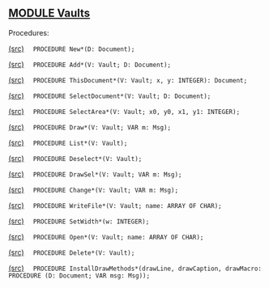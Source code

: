 
## [MODULE Vaults](https://github.com/io-core/Crypto/blob/main/Vaults.Mod)

Procedures:


[(src)](https://github.com/io-core/Crypto/blob/main/Vaults.Mod#L80) `  PROCEDURE New*(D: Document);`


[(src)](https://github.com/io-core/Crypto/blob/main/Vaults.Mod#L84) `  PROCEDURE Add*(V: Vault; D: Document);`


[(src)](https://github.com/io-core/Crypto/blob/main/Vaults.Mod#L89) `  PROCEDURE ThisDocument*(V: Vault; x, y: INTEGER): Document;`


[(src)](https://github.com/io-core/Crypto/blob/main/Vaults.Mod#L96) `  PROCEDURE SelectDocument*(V: Vault; D: Document);`


[(src)](https://github.com/io-core/Crypto/blob/main/Vaults.Mod#L101) `  PROCEDURE SelectArea*(V: Vault; x0, y0, x1, y1: INTEGER);`


[(src)](https://github.com/io-core/Crypto/blob/main/Vaults.Mod#L115) `  PROCEDURE Draw*(V: Vault; VAR m: Msg);`


[(src)](https://github.com/io-core/Crypto/blob/main/Vaults.Mod#L122) `  PROCEDURE List*(V: Vault);`


[(src)](https://github.com/io-core/Crypto/blob/main/Vaults.Mod#L137) `  PROCEDURE Deselect*(V: Vault);`


[(src)](https://github.com/io-core/Crypto/blob/main/Vaults.Mod#L143) `  PROCEDURE DrawSel*(V: Vault; VAR m: Msg);`


[(src)](https://github.com/io-core/Crypto/blob/main/Vaults.Mod#L152) `  PROCEDURE Change*(V: Vault; VAR m: Msg);`


[(src)](https://github.com/io-core/Crypto/blob/main/Vaults.Mod#L163) `  PROCEDURE WriteFile*(V: Vault; name: ARRAY OF CHAR);`


[(src)](https://github.com/io-core/Crypto/blob/main/Vaults.Mod#L171) `  PROCEDURE SetWidth*(w: INTEGER);`


[(src)](https://github.com/io-core/Crypto/blob/main/Vaults.Mod#L176) `  PROCEDURE Open*(V: Vault; name: ARRAY OF CHAR);`


[(src)](https://github.com/io-core/Crypto/blob/main/Vaults.Mod#L193) `  PROCEDURE Delete*(V: Vault);`


[(src)](https://github.com/io-core/Crypto/blob/main/Vaults.Mod#L212) `  PROCEDURE InstallDrawMethods*(drawLine, drawCaption, drawMacro: PROCEDURE (D: Document; VAR msg: Msg));`

